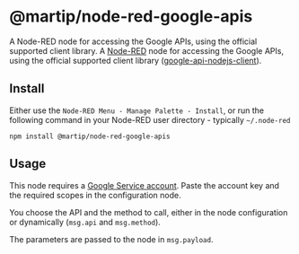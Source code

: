 # @martip/node-red-google-apis

A Node-RED node for accessing the Google APIs, using the official supported client library.
A [Node-RED](https://nodered.org/) node for accessing the Google APIs, using the official supported client library ([google-api-nodejs-client](https://github.com/googleapis/google-api-nodejs-client)).

## Install

Either use the `Node-RED Menu - Manage Palette - Install`, or run the following command in your Node-RED user directory - typically `~/.node-red`

    npm install @martip/node-red-google-apis

## Usage

This node requires a [Google Service account](https://cloud.google.com/iam/docs/service-accounts).
Paste the account key and the required scopes in the configuration node. 

You choose the API and the method to call, either in the node configuration or dynamically (`msg.api` and `msg.method`).

The parameters are passed to the node in `msg.payload`.
